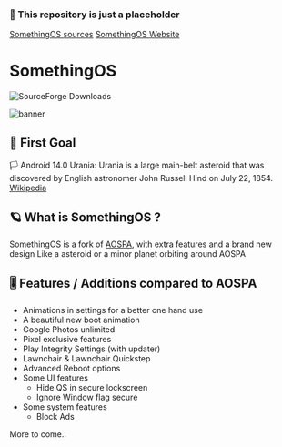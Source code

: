 ### 🚧 This repository is just a placeholder
[SomethingOS sources](https://github.com/SomethingOS)
[SomethingOS Website](https://somethingos.com)

# SomethingOS
![SourceForge Downloads](https://img.shields.io/sourceforge/dt/somethingos)

![banner](https://raw.githubusercontent.com/SomethingOS/.github/main/illustrations/14.0/SomethingOS.png)


## 🚀 First Goal
🏳️ Android 14.0 Urania: Urania is a large main-belt asteroid that was discovered by English astronomer John Russell Hind on July 22, 1854. [Wikipedia](https://en.wikipedia.org/wiki/30_Urania)

## 🪐 What is SomethingOS ?
SomethingOS is a fork of [AOSPA](https://github.com/aospa), with extra features and a brand new design
Like a asteroid or a minor planet orbiting around AOSPA 

## 🎚️ Features / Additions compared to AOSPA
- Animations in settings for a better one hand use
- A beautiful new boot animation
- Google Photos unlimited
- Pixel exclusive features
- Play Integrity Settings (with updater)
- Lawnchair & Lawnchair Quickstep
- Advanced Reboot options
- Some UI features
  - Hide QS in secure lockscreen
  - Ignore Window flag secure
- Some system features
  - Block Ads
 
More to come..




